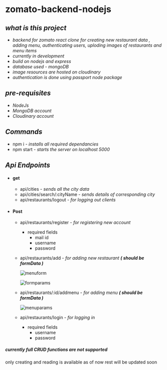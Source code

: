 # zomato-backend-nodejs

## *what is this project*

- *backend for zomato react clone for creating new restaurant data , adding menu, authenticating users, uploding images of restaurants and menu items*
- *currently in development*
- *build on nodejs and express*
- *database used - mongoDB*
- *image resources are hosted on cloudinary*
- *authentication is done using passport node package*

## *pre-requisites*

- *NodeJs*
- *MongoDB account*
- *Cloudinary account*

## *Commands*


- npm i - *installs all required dependancies*
- npm start - *starts the server on localhost 5000*

## *Api Endpoints*

- #### get
	- api/cities - *sends all the city data*
	- api/cities/search/:cityName - *sends details of corresponding city*
	- api/restaurants/logout - *for logging out clients*

- #### Post
	- api/restaurants/register - *for registering new account*
		- required fields
			 - mail id
			 - username
			 - password
			
	- api/restaurants/add - *for adding new restaurant __( should be formData )__*

		![menuform](https://res.cloudinary.com/fakename/image/upload/v1674972268/Screenshot_2023-01-29_at_11-30-56_React_App_cgepks.png)
		
		![formparams](https://res.cloudinary.com/fakename/image/upload/v1674974788/rest_wes7u2.png)
		
	 - api/restaurants/:id/addmenu - *for adding menu __( should be formData )__*
	 
		 ![menuparams](https://res.cloudinary.com/fakename/image/upload/v1674973651/menu_dyuodg.png)
		 
	- api/restaurants/login - *for logging in*
		- required fields
			- username
			- password

##### *currently full CRUD functions are not supported*
only creating and reading is available as of now
rest will be updated soon
